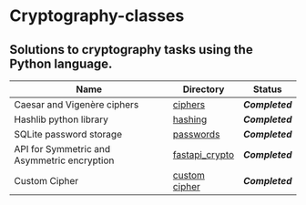 # Cryptography-classes
## Solutions to cryptography tasks using the Python language.

| Name | Directory | Status |
| --- | --- | --- | 
| Caesar and Vigenère ciphers | [ciphers](https://github.com/orgonek/Cryptography-classes/tree/main/ciphers)  | ***Completed*** |
| Hashlib python library | [hashing](https://github.com/orgonek/Cryptography-classes/tree/main/hashing)  | ***Completed*** |
| SQLite password storage | [passwords](https://github.com/orgonek/Cryptography-classes/tree/main/passwords)  | ***Completed*** |
| API for Symmetric and Asymmetric encryption | [fastapi_crypto](https://github.com/orgonek/Cryptography-classes/tree/main/fastapi_crypto)  | ***Completed*** |
| Custom Cipher | [custom cipher](https://github.com/orgonek/Cryptography-classes/tree/main/custom_cipher)  | ***Completed*** |



